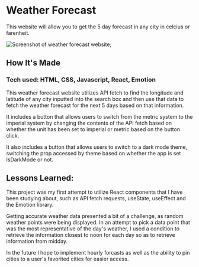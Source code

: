 # Weather Forecast

This website will allow you to get the 5 day forecast in any city in celcius or farenheit.

![Screenshot of weather forecast website](./src/Screenshot%202025-03-26%20at%2011.19.56 PM.png);

## How It's Made

### Tech used: HTML, CSS, Javascript, React, Emotion

This weather forecast website utilizes API fetch to find the longitude and latitude of any city inputted into the search box and then use that data to fetch the weather forecast for the next 5 days based on that information.

It includes a button that allows users to switch from the metric system to the imperial system by changing the contents of the API fetch based on whether the unit has been set to imperial or metric based on the button click. 

It also includes a button that allows users to switch to a dark mode theme, switching the prop accessed by theme based on whether the app is set IsDarkMode or not.

## Lessons Learned:
This project was my first attempt to utilize React components that I have been studying about, such as API fetch requests, useState, useEffect and the Emotion library. 

Getting accurate weather data presented a bit of a challenge, as random weather points were being displayed. In an attempt to pick a data point that was the most representative of the day's weather, I used a condition to retrieve the information closest to noon for each day so as to retrieve information from midday.

In the future I hope to implement hourly forcasts as well as the ability to pin cities to a user's favorited cities for easier access. 
